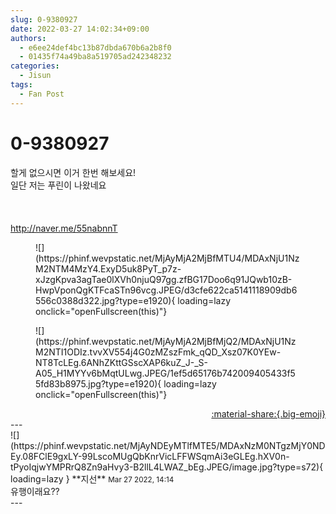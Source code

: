```yaml
---
slug: 0-9380927
date: 2022-03-27 14:02:34+09:00
authors:
  - e6ee24def4bc13b87dbda670b6a2b8f0
  - 01435f74a49ba8a519705ad242348232
categories:
  - Jisun
tags:
  - Fan Post
---
```


# 0-9380927

<div class="post-container" markdown="1">
<div class="content-container md-sidebar__scrollwrap" markdown="1">

할게 없으시면 이거 한번 해보세요!<br>일단 저는 푸린이 나왔네요<br><br><br><br><a href="http://naver.me/55nabnnT">http://naver.me/55nabnnT</a>
<figure markdown="1">
![](https://phinf.wevpstatic.net/MjAyMjA2MjBfMTU4/MDAxNjU1NzM2NTM4MzY4.ExyD5uk8PyT_p7z-xJzgKpva3agTae0lXVh0njuQ97gg.zfBG17Doo6q91JQwb10zB-HwpVponQgKTFcaSTn96vcg.JPEG/d3cfe622ca5141118909db6556c0388d322.jpg?type=e1920){ loading=lazy onclick="openFullscreen(this)"}
</figure>

<figure markdown="1">
![](https://phinf.wevpstatic.net/MjAyMjA2MjBfMjQ2/MDAxNjU1NzM2NTI1ODIz.tvvXV554j4G0zMZszFmk_qQD_Xsz07K0YEw-NT8TcLEg.6ANhZKttGSscXAP6kuZ_J-_S-A05_H1MYYv6bMqtULwg.JPEG/1ef5d65176b742009405433f55fd83b8975.jpg?type=e1920){ loading=lazy onclick="openFullscreen(this)"}
</figure>


</div>
</div>

<div style="text-align: right;" markdown="1">
<a href="https://weverse.io/fromis9/fanpost/0-9380927" style="text-align: right;">:material-share:{.big-emoji}</a>
</div>
---

<div class="comments-container md-sidebar__scrollwrap" markdown="1">
<div class="comment" markdown="1">
<div class='id-container' markdown="1">
![](https://phinf.wevpstatic.net/MjAyNDEyMTlfMTE5/MDAxNzM0NTgzMjY0NDEy.08FClE9gxLY-99LscoMUgQbKnrVicLFFWSqmAi3eGLEg.hXV0n-tPyoIqjwYMPRrQ8Zn9aHvy3-B2llL4LWAZ_bEg.JPEG/image.jpg?type=s72){ loading=lazy }
**<span class="artist">지선</span>** <small>Mar 27 2022, 14:14</small><br>
</div>
<div class='comment-body' markdown="1">
유행이래요??
</div>
</div>
</div>
---
